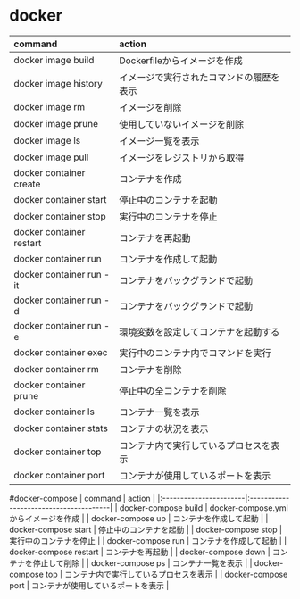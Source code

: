 # docker
| command                  | action                                   |
|:-------------------------|:-----------------------------------------|
| docker image build       | Dockerfileからイメージを作成             |
| docker image history     | イメージで実行されたコマンドの履歴を表示 |
| docker image rm          | イメージを削除                           |
| docker image prune       | 使用していないイメージを削除             |
| docker image ls          | イメージ一覧を表示                       |
| docker image pull        | イメージをレジストリから取得             |
| docker container create  | コンテナを作成                           |
| docker container start   | 停止中のコンテナを起動                   |
| docker container stop    | 実行中のコンテナを停止                   |
| docker container restart | コンテナを再起動                         |
| docker container run     | コンテナを作成して起動                   |
| docker container run -it | コンテナをバックグランドで起動           |
| docker container run -d  | コンテナをバックグランドで起動           |
| docker container run -e  | 環境変数を設定してコンテナを起動する     |
| docker container exec    | 実行中のコンテナ内でコマンドを実行       |
| docker container rm      | コンテナを削除                           |
| docker container prune   | 停止中の全コンテナを削除                 |
| docker container ls      | コンテナ一覧を表示                       |
| docker container stats   | コンテナの状況を表示                     |
| docker container top     | コンテナ内で実行しているプロセスを表示   |
| docker container port    | コンテナが使用しているポートを表示       |

#docker-compose
| command                | action                                 |
|:-----------------------|:---------------------------------------|
| docker-compose build   | docker-compose.ymlからイメージを作成   |
| docker-compose up      | コンテナを作成して起動                 |
| docker-compose start   | 停止中のコンテナを起動                 |
| docker-compose stop    | 実行中のコンテナを停止                 |
| docker-compose run     | コンテナを作成して起動                 |
| docker-compose restart | コンテナを再起動                       |
| docker-compose down    | コンテナを停止して削除                 |
| docker-compose ps      | コンテナ一覧を表示                     |
| docker-compose top     | コンテナ内で実行しているプロセスを表示 |
| docker-compose port    | コンテナが使用しているポートを表示     |

